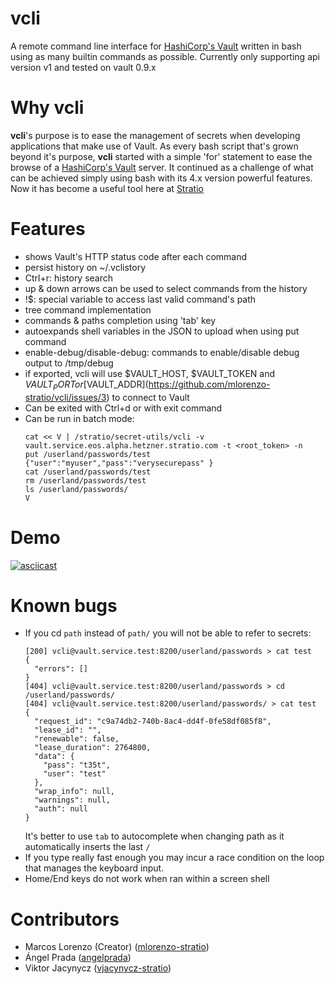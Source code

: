 # vcli
A remote command line interface for [HashiCorp's Vault](https://www.vaultproject.io/) written in bash using as many builtin commands as possible.
Currently only supporting api version v1 and tested on vault 0.9.x

# Why vcli
**vcli**'s purpose is to ease the management of secrets when developing applications that make use of Vault.
As every bash script that's grown beyond it's purpose, **vcli** started with a simple 'for' statement to ease the browse of a [HashiCorp's Vault](https://www.vaultproject.io/) server. It continued as a challenge of what can be achieved simply using bash with its 4.x version powerful features.
Now it has become a useful tool here at [Stratio](http://www.stratio.com)

# Features
* shows Vault's HTTP status code after each command
* persist history on ~/.vclistory
* Ctrl+r: history search
* up & down arrows can be used to select commands from the history
* !$: special variable to access last valid command's path
* tree command implementation
* commands & paths completion using 'tab' key
* autoexpands shell variables in the JSON to upload when using put command
* enable-debug/disable-debug: commands to enable/disable debug output to /tmp/debug
* if exported, vcli will use $VAULT_HOST, $VAULT_TOKEN and $VAULT_PORT or [$VAULT_ADDR](https://github.com/mlorenzo-stratio/vcli/issues/3) to connect to Vault
* Can be exited with Ctrl+d or with exit command
* Can be run in batch mode:
  ```shell
  cat << V | /stratio/secret-utils/vcli -v vault.service.eos.alpha.hetzner.stratio.com -t <root_token> -n
  put /userland/passwords/test {"user":"myuser","pass":"verysecurepass" }
  cat /userland/passwords/test
  rm /userland/passwords/test
  ls /userland/passwords/
  V
  ```

# Demo
[![asciicast](https://asciinema.org/a/132636.png)](https://asciinema.org/a/132636)

# Known bugs
* If you cd `path` instead of `path/` you will not be able to refer to secrets:
  ```
  [200] vcli@vault.service.test:8200/userland/passwords > cat test
  {
    "errors": []
  }
  [404] vcli@vault.service.test:8200/userland/passwords > cd /userland/passwords/
  [404] vcli@vault.service.test:8200/userland/passwords/ > cat test
  {
    "request_id": "c9a74db2-740b-8ac4-dd4f-0fe58df085f8",
    "lease_id": "",
    "renewable": false,
    "lease_duration": 2764800,
    "data": {
      "pass": "t35t",
      "user": "test"
    },
    "wrap_info": null,
    "warnings": null,
    "auth": null
  }
  ```
  It's better to use `tab` to autocomplete when changing path as it automatically inserts the last `/`
* If you type really fast enough you may incur a race condition on the loop that manages the keyboard input.
* Home/End keys do not work when ran within a screen shell

# Contributors

* Marcos Lorenzo (Creator) ([mlorenzo-stratio](https://github.com/mlorenzo-stratio))
* Ángel Prada ([angelprada](https://github.com/angelprada))
* Viktor Jacynycz ([vjacynycz-stratio](https://github.com/vjacynycz-stratio))

